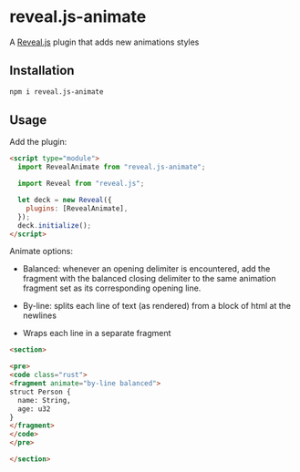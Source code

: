 # reveal.js-animate

A [Reveal.js](https://revealjs.com/) plugin that adds new animations styles

## Installation

```bash
npm i reveal.js-animate
```

## Usage

Add the plugin:

```html
<script type="module">
  import RevealAnimate from "reveal.js-animate";

  import Reveal from "reveal.js";

  let deck = new Reveal({
    plugins: [RevealAnimate],
  });
  deck.initialize();
</script>
```

Animate options:

- Balanced: whenever an opening delimiter is encountered, add the fragment with the balanced closing delimiter to the same animation fragment set as its corresponding opening line.

- By-line: splits each line of text (as rendered) from a block of html at the newlines
 - Wraps each line in a separate fragment

```html
<section>

<pre>
<code class="rust">
<fragment animate="by-line balanced">
struct Person {
  name: String,
  age: u32
}
</fragment>
</code>
</pre>

</section>
```
